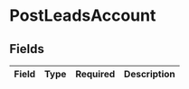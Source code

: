 # PostLeadsAccount


## Fields

| Field       | Type        | Required    | Description |
| ----------- | ----------- | ----------- | ----------- |